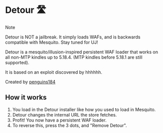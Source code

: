 # Detour 🛣️

> [!NOTE]
> Detour is NOT a jailbreak. It simply loads WAFs, and is backwards compatible with Mesquito. Stay tuned for UJ!

Detour is a mesquito/illusion-inspired persistent WAF loader that works on all non-MTP kindles up to 5.18.4. (MTP kindles before 5.18.1 are still supported).

It is based on an exploit discovered by hhhhhh.

Created by [penguins184](https://ko-fi.com/penguins186)

## How it works

1. You load in the Detour installer like how you used to load in Mesquito.
2. Detour changes the internal URL the store fetches.
3. Profit! You now have a persistent WAF loader.
4. To reverse this, press the 3 dots, and "Remove Detour".

